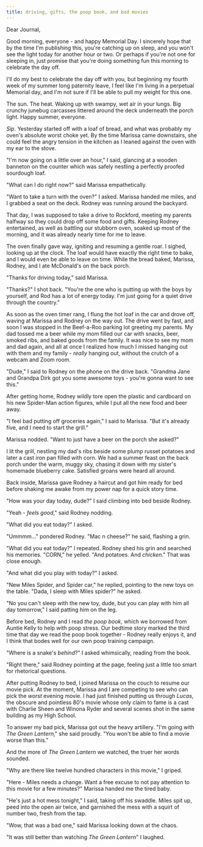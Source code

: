 ```yaml
---
title: driving, gifts, the poop book, and bad movies
---
```


Dear Journal,

Good morning, everyone - and happy Memorial Day.  I sincerely hope
that by the time I'm publishing this, you're catching up on sleep, and
you won't see the light today for another hour or two.  Or perhaps if
you're not one for sleeping in, just promise that you're doing
something fun this morning to celebrate the day off.

I'll do my best to celebrate the day off with you, but beginning my
fourth week of my summer long paternity leave, I feel like I'm living
in a perpetual Memorial day, and I'm not sure if I'll be able to pull
my weight for this one.

The sun.  The heat.  Waking up with swampy, wet air in your lungs.
Big crunchy junebug carcasses littered around the deck underneath the
porch light.  Happy summer, everyone.

_Sip_.  Yesterday started off with a loaf of bread, and what was
probably my oven's absolute worst choke yet.  By the time Marissa came
downstairs, she could feel the angry tension in the kitchen as I
leaned against the oven with my ear to the stove.

"I'm now going on a little over an hour," I said, glancing at a wooden
banneton on the counter which was safely nestling a perfectly proofed
sourdough loaf.

"What can I do right now?" said Marissa empathetically.

"Want to take a turn with the oven?" I asked.  Marissa handed me
miles, and I grabbed a seat on the deck.  Rodney was running around
the backyard.

That day, I was supposed to take a drive to Rockford, meeting my
parents halfway so they could drop off some food and gifts.  Keeping
Rodney entertained, as well as battling our stubborn oven, soaked up
most of the morning, and it was already nearly time for me to leave.

The oven finally gave way, igniting and resuming a gentle roar.  I
sighed, looking up at the clock.  The loaf would have exactly the
right time to bake, and I would even be able to leave on time.  While
the bread baked, Marissa, Rodney, and I ate McDonald's on the back
porch.

"Thanks for driving today," said Marissa.

"Thanks?" I shot back.  "You're the one who is putting up with the
boys by yourself, and Rod has a lot of energy today.  I'm just going
for a quiet drive through the country."

As soon as the oven timer rang, I flung the hot loaf in the car and
drove off, waving at Marissa and Rodney on the way out.  The drive
went by fast, and soon I was stopped in the Beef-a-Roo parking lot
greeting my parents.  My dad tossed me a beer while my mom filled our
car with snacks, beer, smoked ribs, and baked goods from the family.
It was nice to see my mom and dad again, and all at once I realized
how much I missed hanging out with them and my family - _really_
hanging out, without the crutch of a webcam and Zoom room.

"Dude," I said to Rodney on the phone on the drive back.  "Grandma
Jane and Grandpa Dirk got you some awesome toys - you're gonna want to
see this."

After getting home, Rodney wildly tore open the plastic and cardboard
on his new Spider-Man action figures, while I put all the new food and
beer away.

"I feel bad putting off groceries again," I said to Marissa.  "But
it's already five, and I need to start the grill."

Marissa nodded.  "Want to just have a beer on the porch she asked?"

I lit the grill, nestling my dad's ribs beside some plump russet
potatoes and later a cast iron pan filled with corn.  We had a summer
feast on the back porch under the warm, muggy sky, chasing it down
with my sister's homemade blueberry cake.  Satisfied groans were heard
all around.

Back inside, Marissa gave Rodney a haircut and got him ready for bed
before shaking me awake from my power nap for a quick story time.

"How was your day today, dude?" I said climbing into bed beside
Rodney.

"Yeah - _feels good_," said Rodney nodding.

"What did you eat today?" I asked.

"Ummmm..." pondered Rodney.  "Mac n cheese?" he said, flashing a grin.

"What did you eat today?" I repeated.  Rodney shed his grin and
searched his memories.  "CORN," he yelled.  "And potatoes.  And
_chicken_."  That was close enough.

"And what did you play with today?" I asked.

"New Miles Spider, and Spider car," he replied, pointing to the new
toys on the table.  "Dada, I sleep with Miles spider?" he asked.

"No you can't sleep with the new toy, dude, but you can play with him
all day tomorrow," I said patting him on the leg.

Before bed, Rodney and I read _the poop book_, which we borrowed from
Auntie Kelly to help with poop stress.  Our bedtime story marked the
third time that day we read the poop book together - Rodney really
enjoys it, and I think that bodes well for our own poop training
campaign.

"Where is a snake's _behind_?" I asked whimsically, reading from the
book.

"Right there," said Rodney pointing at the page, feeling just a little
too smart for rhetorical questions.

After putting Rodney to bed, I joined Marissa on the couch to resume
our movie pick.  At the moment, Marissa and I are competing to see who
can pick the _worst_ evening movie.  I had just finished putting us
through _Lucas_, the obscure and pointless 80's movie whose only claim
to fame is a cast with Charlie Sheen and Winona Ryder and several
scenes shot in the same building as my High School.

To answer my bad pick, Marissa got out the heavy artillery.  "I'm
going with _The Green Lantern_," she said proudly.  "You won't be able
to find a movie worse than this."

And the more of _The Green Lantern_ we watched, the truer her words
sounded.

"Why are there like twelve hundred characters in this movie," I
griped.

"Here - Miles needs a change.  Want a free excuse to not pay attention
to this movie for a few minutes?"  Marissa handed me the tired baby.

"He's just a hot mess tonight," I said, taking off his swaddle.  Miles
spit up, peed into the open air twice, and garnished the mess with a
squirt of number two, fresh from the tap.

"Wow, that was a bad one," said Marissa looking down at the chaos.

"It was still better than watching _The Green Lantern_" I laughed.
